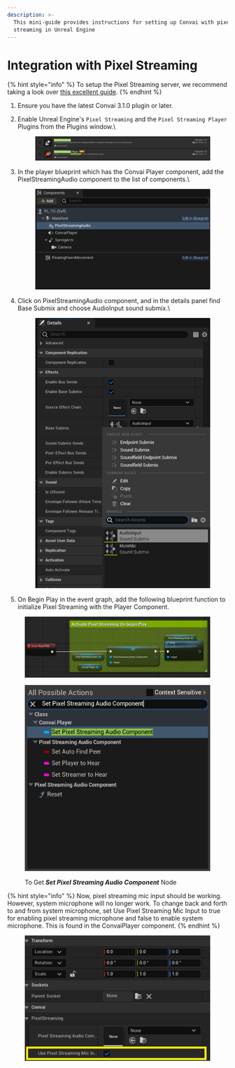 ```yaml
---
description: >-
  This mini-guide provides instructions for setting up Convai with pixel
  streaming in Unreal Engine
---
```


# Integration with Pixel Streaming

{% hint style="info" %}
To setup the Pixel Streaming server, we recommend taking a look over [this excellent guide](https://github.com/TensorWorks/PixelStreamingCloudGuide/blob/main/Pixel%20Streaming%20UE5.md).
{% endhint %}

1. Ensure you have the latest Convai 3.1.0 plugin or later.
2.  Enable Unreal Engine's `Pixel Streaming` and the `Pixel Streaming Player` Plugins from the Plugins window.\


    <figure><img src="../../../.gitbook/assets/image (1) (1) (1) (1).png" alt=""><figcaption></figcaption></figure>
3.  In the player blueprint which has the Convai Player component, add the PixelStreamingAudio component to the list of components.\


    <figure><img src="../../../.gitbook/assets/image (3) (1) (1) (1).png" alt=""><figcaption></figcaption></figure>
4.  Click on PixelStreamingAudio component, and in the details panel find Base Submix and choose AudioInput sound submix.\


    <figure><img src="../../../.gitbook/assets/image (5) (1).png" alt=""><figcaption></figcaption></figure>
5. On Begin Play in the event graph, add the following blueprint function to initialize Pixel Streaming with the Player Component.

<figure><img src="../../../.gitbook/assets/image (6) (1).png" alt=""><figcaption></figcaption></figure>

<div data-full-width="false"><figure><img src="../../../.gitbook/assets/SetPixelStreamingAudioComponent.png" alt=""><figcaption><p>To Get <em><strong>Set Pixel Streaming Audio Component</strong></em> Node</p></figcaption></figure></div>

{% hint style="info" %}
Now, pixel streaming mic input should be working. However, system microphone will no longer work. To change back and forth to and from system microphone, set Use Pixel Streaming Mic Input to true for enabling pixel streaming microphone and false to enable system microphone. This is found in the ConvaiPlayer component.
{% endhint %}

<figure><img src="../../../.gitbook/assets/image (7) (1).png" alt=""><figcaption></figcaption></figure>
